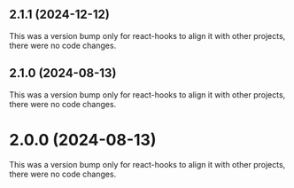 ## 2.1.1 (2024-12-12)

This was a version bump only for react-hooks to align it with other projects, there were no code changes.

## 2.1.0 (2024-08-13)

This was a version bump only for react-hooks to align it with other projects, there were no code changes.

# 2.0.0 (2024-08-13)

This was a version bump only for react-hooks to align it with other projects, there were no code changes.